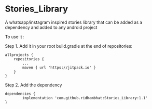# Stories_Library
A whatsapp/instagram inspired stories library that can be added as a dependency and added to any android project

To use it :

Step 1. Add it in your root build.gradle at the end of repositories:

	allprojects {
		repositories {
			...
			maven { url 'https://jitpack.io' }
		}
	}
  
Step 2. Add the dependency

	dependencies {
	        implementation 'com.github.ridhambhat:Stories_Library:1.1'
	}
